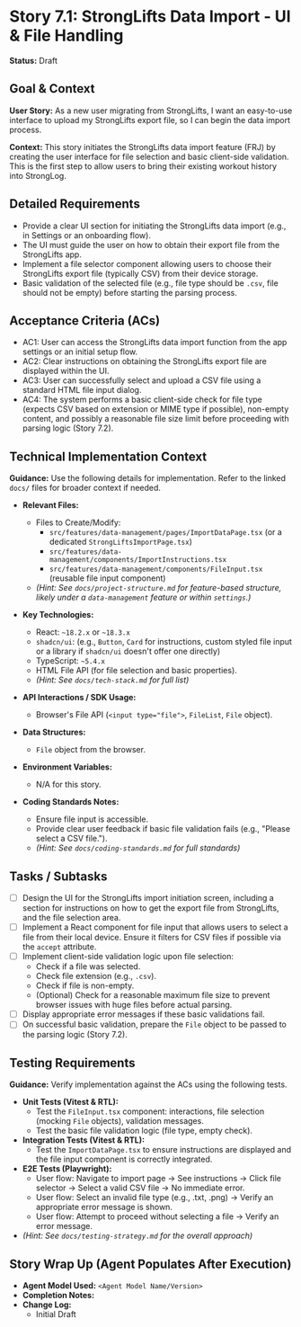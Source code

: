 # Story 7.1: StrongLifts Data Import - UI & File Handling

**Status:** Draft

## Goal & Context

**User Story:** As a new user migrating from StrongLifts, I want an easy-to-use interface to upload my StrongLifts export file, so I can begin the data import process.

**Context:** This story initiates the StrongLifts data import feature (FRJ) by creating the user interface for file selection and basic client-side validation. This is the first step to allow users to bring their existing workout history into StrongLog.

## Detailed Requirements

* Provide a clear UI section for initiating the StrongLifts data import (e.g., in Settings or an onboarding flow).
* The UI must guide the user on how to obtain their export file from the StrongLifts app.
* Implement a file selector component allowing users to choose their StrongLifts export file (typically CSV) from their device storage.
* Basic validation of the selected file (e.g., file type should be `.csv`, file should not be empty) before starting the parsing process.

## Acceptance Criteria (ACs)

* AC1: User can access the StrongLifts data import function from the app settings or an initial setup flow.
* AC2: Clear instructions on obtaining the StrongLifts export file are displayed within the UI.
* AC3: User can successfully select and upload a CSV file using a standard HTML file input dialog.
* AC4: The system performs a basic client-side check for file type (expects CSV based on extension or MIME type if possible), non-empty content, and possibly a reasonable file size limit before proceeding with parsing logic (Story 7.2).

## Technical Implementation Context

**Guidance:** Use the following details for implementation. Refer to the linked `docs/` files for broader context if needed.

* **Relevant Files:**
  * Files to Create/Modify:
    * `src/features/data-management/pages/ImportDataPage.tsx` (or a dedicated `StrongLiftsImportPage.tsx`)
    * `src/features/data-management/components/ImportInstructions.tsx`
    * `src/features/data-management/components/FileInput.tsx` (reusable file input component)
  * _(Hint: See `docs/project-structure.md` for feature-based structure, likely under a `data-management` feature or within `settings`.)_

* **Key Technologies:**
  * React: `~18.2.x` or `~18.3.x`
  * `shadcn/ui`: (e.g., `Button`, `Card` for instructions, custom styled file input or a library if `shadcn/ui` doesn't offer one directly)
  * TypeScript: `~5.4.x`
  * HTML File API (for file selection and basic properties).
  * _(Hint: See `docs/tech-stack.md` for full list)_

* **API Interactions / SDK Usage:**
  * Browser's File API (`<input type="file">`, `FileList`, `File` object).

* **Data Structures:**
  * `File` object from the browser.

* **Environment Variables:**
  * N/A for this story.

* **Coding Standards Notes:**
  * Ensure file input is accessible.
  * Provide clear user feedback if basic file validation fails (e.g., "Please select a CSV file.").
  * _(Hint: See `docs/coding-standards.md` for full standards)_

## Tasks / Subtasks

* [ ] Design the UI for the StrongLifts import initiation screen, including a section for instructions on how to get the export file from StrongLifts, and the file selection area.
* [ ] Implement a React component for file input that allows users to select a file from their local device. Ensure it filters for CSV files if possible via the `accept` attribute.
* [ ] Implement client-side validation logic upon file selection:
  * Check if a file was selected.
  * Check file extension (e.g., `.csv`).
  * Check if file is non-empty.
  * (Optional) Check for a reasonable maximum file size to prevent browser issues with huge files before actual parsing.
* [ ] Display appropriate error messages if these basic validations fail.
* [ ] On successful basic validation, prepare the `File` object to be passed to the parsing logic (Story 7.2).

## Testing Requirements

**Guidance:** Verify implementation against the ACs using the following tests.

* **Unit Tests (Vitest & RTL):**
  * Test the `FileInput.tsx` component: interactions, file selection (mocking `File` objects), validation messages.
  * Test the basic file validation logic (file type, empty check).
* **Integration Tests (Vitest & RTL):**
  * Test the `ImportDataPage.tsx` to ensure instructions are displayed and the file input component is correctly integrated.
* **E2E Tests (Playwright):**
  * User flow: Navigate to import page -> See instructions -> Click file selector -> Select a valid CSV file -> No immediate error.
  * User flow: Select an invalid file type (e.g., .txt, .png) -> Verify an appropriate error message is shown.
  * User flow: Attempt to proceed without selecting a file -> Verify an error message.
* _(Hint: See `docs/testing-strategy.md` for the overall approach)_

## Story Wrap Up (Agent Populates After Execution)

* **Agent Model Used:** `<Agent Model Name/Version>`
* **Completion Notes:**
* **Change Log:**
  * Initial Draft
